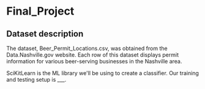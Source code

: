 # Final_Project

## Dataset description
The dataset, Beer_Permit_Locations.csv, was obtained from the Data.Nashville.gov website. Each row of this dataset displays permit information for various beer-serving businesses in the Nashville area.


SciKitLearn is the ML library we'll be using to create a classifier. Our training and testing setup is ___.

